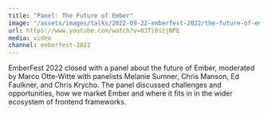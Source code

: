 ```yaml
---
title: "Panel: The Future of Ember"
image: "/assets/images/talks/2022-09-22-emberfest-2022/the-future-of-ember.jpg"
url: https://www.youtube.com/watch?v=03Ti0szjNPE
media: video
channel: emberfest-2022
---
```


EmberFest 2022 closed with a panel about the future of Ember, moderated by Marco Otte-Witte with panelists Melanie Sumner, Chris Manson, Ed Faulkner, and Chris Krycho. The panel discussed challenges and opportunities, how we market Ember and where it fits in in the wider ecosystem of frontend frameworks.
